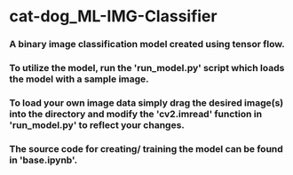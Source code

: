 # cat-dog_ML-IMG-Classifier
###
###
###
### A binary image classification model created using tensor flow.
### To utilize the model, run the 'run_model.py' script which loads the model with a sample image.
### To load your own image data simply drag the desired image(s) into the directory and modify the 'cv2.imread' function in 'run_model.py' to reflect your changes.
###
###
### The source code for creating/ training the model can be found in 'base.ipynb'.

